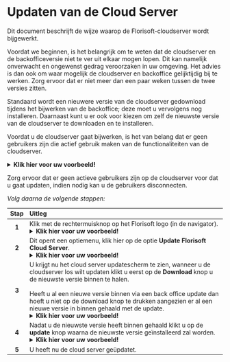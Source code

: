 # Updaten van de Cloud Server

Dit document beschrijft de wijze waarop de Florisoft-cloudserver wordt bijgewerkt.

Voordat we beginnen, is het belangrijk om te weten dat de cloudserver en de backofficeversie niet te ver uit elkaar mogen lopen. Dit kan namelijk onverwacht en ongewenst gedrag veroorzaken in uw omgeving. Het advies is dan ook om waar mogelijk de cloudserver en backoffice gelijktijdig bij te werken. Zorg ervoor dat er niet meer dan een paar weken tussen de twee versies zitten.

Standaard wordt een nieuwere versie van de cloudserver gedownload tijdens het bijwerken van de backoffice; deze moet u vervolgens nog installeren. Daarnaast kunt u er ook voor kiezen om zelf de nieuwste versie van de cloudserver te downloaden en te installeren.

Voordat u de cloudserver gaat bijwerken, is het van belang dat er geen gebruikers zijn die actief gebruik maken van de functionaliteiten van de cloudserver.

<details><summary><b>Klik hier voor uw voorbeeld!</b></summary><img src="Media/1.png"></details>

Zorg ervoor dat er geen actieve gebruikers zijn op de cloudserver voor dat u gaat updaten, indien nodig kan u de gebruikers disconnecten.

*Volg daarna de volgende stappen:*

|Stap|Uitleg|
|:-:|:--|
|**1**|Klik met de rechtermuisknop op het Florisoft logo (in de navigator).<details><summary><b>Klik hier voor uw voorbeeld!</b></summary><img src="Media/2.png"></details>|
|**2**|Dit opent een optiemenu, klik hier op de optie **Update Florisoft Cloud Server**.<details><summary><b>Klik hier voor uw voorbeeld!</b></summary><img src="Media/3.png"></details>|
|**3**|U krijgt nu het cloud server updatescherm te zien, wanneer u de cloudserver los wilt updaten klikt u eerst op de **Download** knop u de nieuwste versie binnen te halen.<br><br> Heeft u al een nieuwe versie binnen via een back office update dan hoeft u niet op de download knop te drukken aangezien er al een nieuwe versie in binnen gehaald met de update.<details><summary><b>Klik hier voor uw voorbeeld!</b></summary><img src="Media/4.png"></details>|
|**4**|Nadat u de nieuwste versie heeft binnen gehaald klikt u op de **update** knop waarna de nieuwste versie geïnstalleerd zal worden. <details><summary><b>Klik hier voor uw voorbeeld!</b></summary><img src="Media/5.png"></details>|
|**5**|U heeft nu de cloud server geüpdatet.|